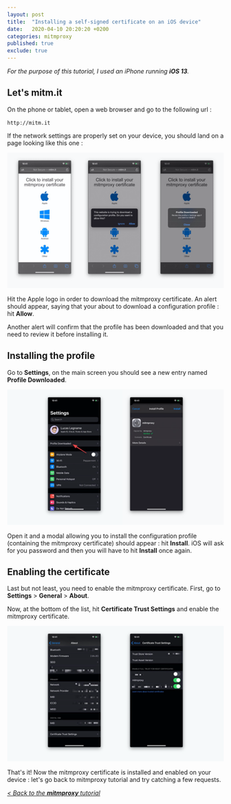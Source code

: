 ```yaml
---
layout: post
title:  "Installing a self-signed certificate on an iOS device"
date:   2020-04-10 20:20:20 +0200
categories: mitmproxy
published: true
exclude: true
---
```


_For the purpose of this tutorial, I used an iPhone running **iOS 13**._

## Let's mitm.it

On the phone or tablet, open a web browser and go to the following url : 
```
http://mitm.it
```

If the network settings are properly set on your device, you should land on a page looking like this one :

![Certificate](/assets/images/mitmproxy/certificate-install-ios-01.png)

Hit the Apple logo in order to download the mitmproxy certificate. An alert should appear, saying that your about to download a configuration profile : hit **Allow**.

Another alert will confirm that the profile has been downloaded and that you need to review it before installing it.

## Installing the profile

Go to **Settings**, on the main screen you should see a new entry named **Profile Downloaded**.

![Certificate](/assets/images/mitmproxy/certificate-install-ios-02.png)

Open it and a modal allowing you to install the configuration profile (containing the mitmproxy certificate) should appear : hit **Install**. iOS will ask for you password and then you will have to hit **Install** once again.

## Enabling the certificate

Last but not least, you need to enable the mitmproxy certificate. First, go to **Settings** > **General** > **About**.

Now, at the bottom of the list, hit **Certificate Trust Settings** and enable the mitmproxy certificate.

![Certificate](/assets/images/mitmproxy/certificate-install-ios-03.png)

That's it! Now the mitmproxy certificate is installed and enabled on your device : let's go back to mitmproxy tutorial and try catching a few requests.

<a href="{% post_url mitmproxy/2020-04-10-mitmproxy %}#installing-the-self-signed-certificate">_< Back to the **mitmproxy** tutorial_</a>